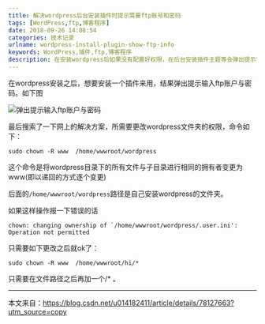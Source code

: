 ```yaml
---
title: 解决wordpress后台安装插件时提示需要ftp账号和密码
tags: [WordPress,ftp,博客程序]
date: 2018-09-26 14:08:54
categories: 技术记录
urlname: wordpress-install-plugin-show-ftp-info
keywords: WordPress,插件,ftp,博客程序
description: 在安装wordpress后如果没有配置好权限，在后台安装插件主题等会弹出提示需要输入ftp账户与密码，本文记录了该问题的解决方法。
---
```


在wordpress安装之后，想要安装一个插件来用，结果弹出提示输入ftp账户与密码。如下图

![弹出提示输入ftp账户与密码](https://ww1.sinaimg.cn/large/005YhI8igy1fvmtky7cxqj30ch0dzaab.jpg)

最后搜索了一下网上的解决方案，所需要更改wordpress文件夹的权限，命令如下：

```
sudo chown -R www  /home/wwwroot/wordpress
```
这个命令是将wordpress目录下的所有文件与子目录进行相同的拥有者变更为www(即以递回的方式逐个变更)

后面的`/home/wwwroot/wordpress`路径是自己安装wordpress的文件夹。

如果这样操作报一下错误的话


```
chown: changing ownership of `/home/wwwroot/wordpress/.user.ini': Operation not permitted
```

只需要如下更改之后就ok了：

```
sudo chown -R www  /home/wwwroot/hi/*
```

只需要在文件路径之后再加一个/* 。

---------------------

本文来自：https://blog.csdn.net/u014182411/article/details/78127663?utm_source=copy
